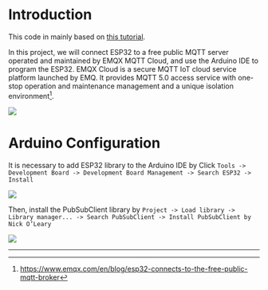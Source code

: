 # Introduction
This code in mainly based on [this tutorial](https://www.emqx.com/en/blog/esp32-connects-to-the-free-public-mqtt-broker).

In this project, we will connect ESP32 to a free public MQTT server operated and maintained by EMQX MQTT Cloud, and use the Arduino IDE to program the ESP32. EMQX Cloud is a secure MQTT IoT cloud service platform launched by EMQ. It provides MQTT 5.0 access service with one-stop operation and maintenance management and a unique isolation environment[^1].

![](https://assets.emqx.com/images/d6265585d6257fc02c722fe45888bdac.png?imageMogr2/thumbnail/1520x)

# Arduino Configuration 
It is necessary to add ESP32 library to the Arduino IDE by Click `Tools -> Development Board -> Development Board Management -> Search ESP32 -> Install`

![](https://assets.emqx.com/images/99c502b39ef7d21dc75632e42aa89708.png?imageMogr2/thumbnail/1520x)

Then, install the PubSubClient library by `Project -> Load library -> Library manager... -> Search PubSubClient -> Install PubSubClient by Nick O’Leary`

![](ihttps://assets.emqx.com/images/cb7b0228aa91bf300eec5a725da159d3.png?imageMogr2/thumbnail/1520x)

---

[^1]: https://www.emqx.com/en/blog/esp32-connects-to-the-free-public-mqtt-broker
